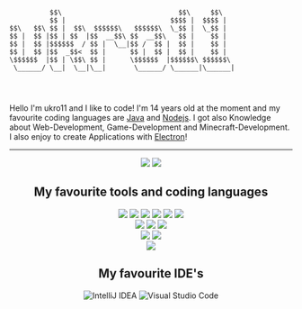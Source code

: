 ```


          $$\                             $$\     $$\   
          $$ |                          $$$$ |  $$$$ |  
$$\   $$\ $$ |  $$\  $$$$$$\   $$$$$$\  \_$$ |  \_$$ |  
$$ |  $$ |$$ | $$  |$$  __$$\ $$  __$$\   $$ |    $$ |  
$$ |  $$ |$$$$$$  / $$ |  \__|$$ /  $$ |  $$ |    $$ |  
$$ |  $$ |$$  _$$<  $$ |      $$ |  $$ |  $$ |    $$ |  
\$$$$$$  |$$ | \$$\ $$ |      \$$$$$$  |$$$$$$\ $$$$$$\ 
 \______/ \__|  \__|\__|       \______/ \______|\______|
                                                        
                                                        
                                                         
```

<div>
          Hello I'm ukro11 and I like to code! I'm 14 years old at the moment and my favourite coding languages are <a target="_blank" href="https://www.java.com/de/">Java</a> and <a target="_blank" href="https://nodejs.org/en/">Nodejs</a>. I got also Knowledge about Web-Development, Game-Development and Minecraft-Development. I also enjoy to create Applications with <a target="_blank" href="https://www.electronjs.org/">Electron</a>!
</div>

---

<div align="center">
         <img src="https://github-readme-stats.vercel.app/api?username=ukro11&show_icons=true&hide_border=true&theme=tokyonight">
         <img src="https://github-readme-stats.vercel.app/api/top-langs/?username=ukro11&show_icons=true&hide_border=true&layout=compact&theme=tokyonight">
</div> 

<h2 align="center">My favourite tools and coding languages</h2>
<div align="center">
          <img src="https://res.cloudinary.com/practicaldev/image/fetch/s--KR6jSVNe--/c_limit%2Cf_auto%2Cfl_progressive%2Cq_auto%2Cw_880/https://img.shields.io/badge/Java-ED8B00%3Fstyle%3Dfor-the-badge%26logo%3Djava%26logoColor%3Dwhite"/>
          <img src="https://img.shields.io/badge/Node.js-43853D?style=for-the-badge&logo=node.js&logoColor=white"/>
          <img src="https://res.cloudinary.com/practicaldev/image/fetch/s--kbKzVIJV--/c_limit%2Cf_auto%2Cfl_progressive%2Cq_auto%2Cw_880/https://img.shields.io/badge/JavaScript-F7DF1E%3Fstyle%3Dfor-the-badge%26logo%3Djavascript%26logoColor%3Dblack"/>
          <img src="https://img.shields.io/badge/TypeScript-0068ba.svg?style=for-the-badge&logo=typescript&logoColor=white"/>
          <img src="https://img.shields.io/badge/html5-%23E34F26.svg?style=for-the-badge&logo=html5&logoColor=white"/>
          <img src="https://img.shields.io/badge/css3-%231572B6.svg?style=for-the-badge&logo=css3&logoColor=white"/>
</div>
<div align="center">
          <img src="https://res.cloudinary.com/practicaldev/image/fetch/s--ndcdzj74--/c_limit%2Cf_auto%2Cfl_progressive%2Cq_auto%2Cw_880/https://img.shields.io/badge/GIT-E44C30%3Fstyle%3Dfor-the-badge%26logo%3Dgit%26logoColor%3Dwhite"/>
          <img src="https://res.cloudinary.com/practicaldev/image/fetch/s--OvXzauo0--/c_limit%2Cf_auto%2Cfl_progressive%2Cq_auto%2Cw_880/https://img.shields.io/badge/MySQL-00000F%3Fstyle%3Dfor-the-badge%26logo%3Dmysql%26logoColor%3Dwhite"/>
          <img src="https://res.cloudinary.com/practicaldev/image/fetch/s--m4KqDleG--/c_limit%2Cf_auto%2Cfl_progressive%2Cq_auto%2Cw_880/https://img.shields.io/badge/MongoDB-4EA94B%3Fstyle%3Dfor-the-badge%26logo%3Dmongodb%26logoColor%3Dwhite"/>
</div>
<div align="center">
          <img src="https://res.cloudinary.com/practicaldev/image/fetch/s--12HoHf60--/c_limit%2Cf_auto%2Cfl_progressive%2Cq_auto%2Cw_880/https://img.shields.io/badge/sublime_text-%2523575757.svg%3F%26style%3Dfor-the-badge%26logo%3Dsublime-text%26logoColor%3Dimportant"/>
          <img src="https://img.shields.io/badge/Figma-000000?style=for-the-badge&logo=figma&logoColor=white"/>
</div>
<div align="center">
          <img src="https://res.cloudinary.com/practicaldev/image/fetch/s--Rl0DwDaF--/c_limit%2Cf_auto%2Cfl_progressive%2Cq_auto%2Cw_880/https://img.shields.io/badge/Express.js-404D59%3Fstyle%3Dfor-the-badge"/>
</div>

<h2 align="center">My favourite IDE's</h2>
<div align="center">
          <img alt="IntelliJ IDEA" src="https://img.shields.io/badge/IntelliJIDEA-000000.svg?style=for-the-badge&logo=intellij-idea&logoColor=white"/>
          <img alt="Visual Studio Code" src="https://img.shields.io/badge/VisualStudioCode-0078d7.svg?style=for-the-badge&logo=visualstudiocode&logoColor=white"/>
</div>
